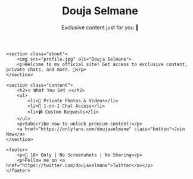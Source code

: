 <!DOCTYPE html>
<html lang="en">
<head>
    <meta charset="UTF-8">
    <meta name="viewport" content="width=device-width, initial-scale=1.0">
    <title>Douja Selmane | Exclusive Content</title>
    <link rel="stylesheet" href="style.css">
</head>
<body>
    <header>
        <h1>Douja Selmane</h1>
        <p>Exclusive content just for you 💋</p>
    </header>

    <section class="about">
        <img src="profile.jpg" alt="Douja Selmane">
        <p>Welcome to my official site! Get access to exclusive content, private chats, and more. 💖</p>
    </section>

    <section class="content">
        <h2>🔥 What You Get 🔥</h2>
        <ul>
            <li>💎 Private Photos & Videos</li>
            <li>💬 1-on-1 Chat Access</li>
            <li>📹 Custom Requests</li>
        </ul>
        <p>Subscribe now to unlock premium content!</p>
        <a href="https://onlyfans.com/doujaselmane" class="button">Join Now</a>
    </section>

    <footer>
        <p>🔞 18+ Only | No Screenshots | No Sharing</p>
        <p>Follow me on <a href="https://twitter.com/doujaselmane">Twitter</a></p>
    </footer>
</body>
</html>
